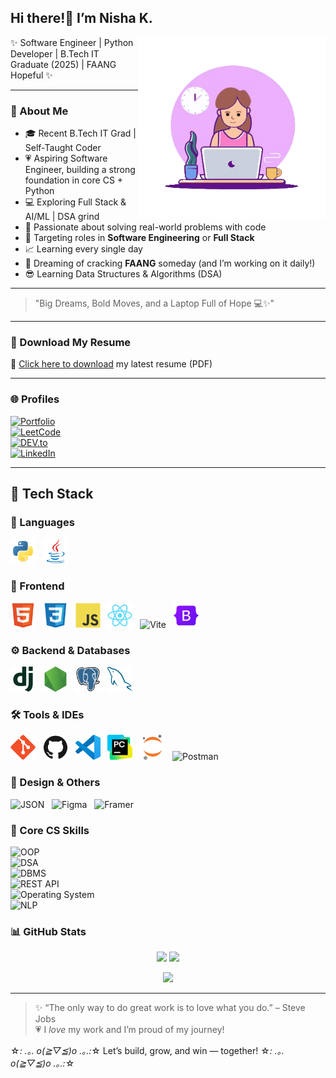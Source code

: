 ## Hi there!👋 I’m Nisha K.

<img align="right" width="300" height="290" src="https://github.com/nisha-karithikeyan/nisha-karithikeyan/blob/main/211284885-f4291eef-88a6-48cb-a-unscreen.gif?raw=true">

✨ Software Engineer | Python Developer | B.Tech IT Graduate (2025) | FAANG Hopeful ✨  

---

### 🌟 About Me
- 🎓 Recent B.Tech IT Grad | Self-Taught Coder  
- 💗 Aspiring Software Engineer, building a strong foundation in core CS + Python  
- 💻 Exploring Full Stack & AI/ML | DSA grind  
- 🚀 Passionate about solving real-world problems with code
- 🎯 Targeting roles in **Software Engineering** or **Full Stack**   
- 📈 Learning every single day
- 💼 Dreaming of cracking **FAANG** someday (and I’m working on it daily!)
- 😎 Learning Data Structures & Algorithms (DSA)

--- 

> "Big Dreams, Bold Moves, and a Laptop Full of Hope 💻✨"  

---

### 💼 Download My Resume

📄 [Click here to download](https://nishakarithikeyan.tiiny.site) my latest resume (PDF)

---

### 🌐 Profiles
[![Portfolio](https://img.shields.io/badge/Portfolio-%23000000.svg?style=for-the-badge&logo=framer&logoColor=white)](https://nishakarithikeyan.framer.website)  
[![LeetCode](https://img.shields.io/badge/LeetCode-%23FFA116.svg?style=for-the-badge&logo=leetcode&logoColor=white)](https://leetcode.com/u/nisha_karithikeyan/)  
[![DEV.to](https://img.shields.io/badge/DEV.to-%23000000.svg?style=for-the-badge&logo=devdotto&logoColor=white)](https://dev.to/nishakarithikeyan_2003)  
[![LinkedIn](https://img.shields.io/badge/LinkedIn-%230077B5.svg?style=for-the-badge&logo=linkedin&logoColor=white)](https://www.linkedin.com/in/nisha-karthikeyan-88655a281/)  

-------
## 🧰 Tech Stack  

### 🧮 Languages  
<p align="left"> 
  <img src="https://raw.githubusercontent.com/devicons/devicon/master/icons/python/python-original.svg" alt="Python" width="40" height="40"/> &nbsp;
  <img src="https://raw.githubusercontent.com/devicons/devicon/master/icons/java/java-original.svg" alt="Java" width="40" height="40"/>
</p>  

### 🎨 Frontend  
<p align="left"> 
  <img src="https://raw.githubusercontent.com/devicons/devicon/master/icons/html5/html5-original.svg" alt="HTML" width="40" height="40"/> &nbsp;
  <img src="https://raw.githubusercontent.com/devicons/devicon/master/icons/css3/css3-original.svg" alt="CSS" width="40" height="40"/> &nbsp;
  <img src="https://raw.githubusercontent.com/devicons/devicon/master/icons/javascript/javascript-original.svg" alt="JavaScript" width="40" height="40"/> &nbsp;
  <img src="https://raw.githubusercontent.com/devicons/devicon/master/icons/react/react-original.svg" alt="React" width="40" height="40"/> &nbsp;
  <img src="https://vitejs.dev/logo.svg" alt="Vite" width="40" height="40"/> &nbsp;
  <img src="https://raw.githubusercontent.com/devicons/devicon/master/icons/bootstrap/bootstrap-original.svg" alt="Bootstrap" width="40" height="40"/>
</p>  

### ⚙️ Backend & Databases  
<p align="left"> 
  <img src="https://raw.githubusercontent.com/devicons/devicon/master/icons/django/django-plain.svg" alt="Django" width="40" height="40"/> &nbsp;
  <img src="https://raw.githubusercontent.com/devicons/devicon/master/icons/nodejs/nodejs-original.svg" alt="Node.js" width="40" height="40"/> &nbsp;
  <img src="https://raw.githubusercontent.com/devicons/devicon/master/icons/postgresql/postgresql-original.svg" alt="PostgreSQL" width="40" height="40"/> &nbsp;
  <img src="https://raw.githubusercontent.com/devicons/devicon/master/icons/mysql/mysql-original.svg" alt="MySQL" width="40" height="40"/>
</p>  

### 🛠 Tools & IDEs  
<p align="left"> 
  <img src="https://raw.githubusercontent.com/devicons/devicon/master/icons/git/git-original.svg" alt="Git" width="40" height="40"/> &nbsp;
  <img src="https://raw.githubusercontent.com/devicons/devicon/master/icons/github/github-original.svg" alt="GitHub" width="40" height="40"/> &nbsp;
  <img src="https://raw.githubusercontent.com/devicons/devicon/master/icons/vscode/vscode-original.svg" alt="VS Code" width="40" height="40"/> &nbsp;
  <img src="https://raw.githubusercontent.com/devicons/devicon/master/icons/pycharm/pycharm-original.svg" alt="PyCharm" width="40" height="40"/> &nbsp;
  <img src="https://raw.githubusercontent.com/devicons/devicon/master/icons/jupyter/jupyter-original.svg" alt="Jupyter" width="40" height="40"/> &nbsp;
  <img src="https://www.vectorlogo.zone/logos/getpostman/getpostman-icon.svg" alt="Postman" width="40" height="40"/>
</p>  

### 🎨 Design & Others  
<p align="left"> 
  <img src="https://www.vectorlogo.zone/logos/json/json-icon.svg" alt="JSON" width="40" height="40"/> &nbsp;
  <img src="https://www.vectorlogo.zone/logos/figma/figma-icon.svg" alt="Figma" width="40" height="40"/> &nbsp;
  <img src="https://www.vectorlogo.zone/logos/framer/framer-icon.svg" alt="Framer" width="40" height="40"/>
</p>  



### 🧠 Core CS Skills  
![OOP](https://img.shields.io/badge/OOP-FF5733?style=for-the-badge&logo=googletagmanager&logoColor=white)  
![DSA](https://img.shields.io/badge/DSA-02569B?style=for-the-badge&logo=graph&logoColor=white)  
![DBMS](https://img.shields.io/badge/DBMS-003B57?style=for-the-badge&logo=databricks&logoColor=white)  
![REST API](https://img.shields.io/badge/REST-25D366?style=for-the-badge&logo=fastapi&logoColor=white)  
![Operating System](https://img.shields.io/badge/OS-0078D6?style=for-the-badge&logo=windows&logoColor=white)  
![NLP](https://img.shields.io/badge/NLP-FF6F00?style=for-the-badge&logo=google&logoColor=white)  


### 📊 GitHub Stats

<p align="center">
  <img src="https://github-readme-stats.vercel.app/api?username=nisha-karithikeyan&show_icons=true&theme=tokyonight&hide_border=true&border_radius=15&title_color=00ffcc&icon_color=00ffcc" width="49%" />
  <img src="https://github-readme-stats.vercel.app/api/top-langs/?username=nisha-karithikeyan&layout=compact&theme=tokyonight&hide_border=true&border_radius=15&title_color=00ffcc" width="49%" />
</p>

<p align="center">
  <img src="https://github-readme-activity-graph.vercel.app/graph?username=nisha-karithikeyan&bg_color=0d1117&color=00ffcc&line=00ffcc&point=ffffff&area=true&hide_border=true" />
</p>

---

> ✨ “The only way to do great work is to love what you do.” – Steve Jobs  
> 💗 I *love* my work and I’m proud of my journey!

☆*: .｡. o(≧▽≦)o .｡.:*☆ Let’s build, grow, and win — together! ☆*: .｡. o(≧▽≦)o .｡.:*☆
